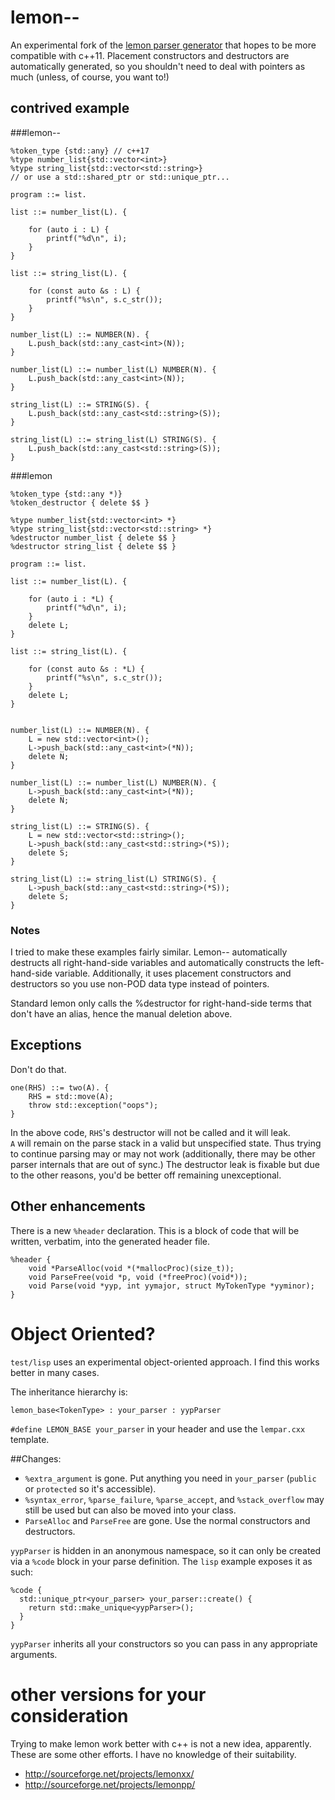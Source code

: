 # lemon--

An experimental fork of the
[lemon parser generator](http://www.hwaci.com/sw/lemon/lemon.html)
that hopes to be more compatible with c++11.  Placement constructors and
destructors are automatically generated, so you shouldn't need to deal with
pointers as much (unless, of course, you want to!)


## contrived example


###lemon--

    %token_type {std::any} // c++17
    %type number_list{std::vector<int>}
    %type string_list{std::vector<std::string>}
    // or use a std::shared_ptr or std::unique_ptr...

    program ::= list.

    list ::= number_list(L). {

    	for (auto i : L) {
    		printf("%d\n", i);
    	}
    }

    list ::= string_list(L). {

        for (const auto &s : L) {
            printf("%s\n", s.c_str());
        }
    }

    number_list(L) ::= NUMBER(N). {
        L.push_back(std::any_cast<int>(N));
    }

    number_list(L) ::= number_list(L) NUMBER(N). {
    	L.push_back(std::any_cast<int>(N));
    }

    string_list(L) ::= STRING(S). {
        L.push_back(std::any_cast<std::string>(S));
    }

    string_list(L) ::= string_list(L) STRING(S). {
        L.push_back(std::any_cast<std::string>(S));
    }


###lemon

    %token_type {std::any *)}
    %token_destructor { delete $$ }

    %type number_list{std::vector<int> *}
    %type string_list{std::vector<std::string> *}
    %destructor number_list { delete $$ }
    %destructor string_list { delete $$ }

    program ::= list.

    list ::= number_list(L). {

    	for (auto i : *L) {
    		printf("%d\n", i);
    	}
    	delete L;
    }

    list ::= string_list(L). {

        for (const auto &s : *L) {
            printf("%s\n", s.c_str());
        }
        delete L;
    }


    number_list(L) ::= NUMBER(N). {
        L = new std::vector<int>();
        L->push_back(std::any_cast<int>(*N));
        delete N;
    }

    number_list(L) ::= number_list(L) NUMBER(N). {
        L->push_back(std::any_cast<int>(*N));
        delete N;
    }

    string_list(L) ::= STRING(S). {
        L = new std::vector<std::string>();
        L->push_back(std::any_cast<std::string>(*S));
        delete S;
    }

    string_list(L) ::= string_list(L) STRING(S). {
        L->push_back(std::any_cast<std::string>(*S));
        delete S;
    }

### Notes

I tried to make these examples fairly similar. Lemon-- automatically 
destructs all right-hand-side variables and automatically constructs the
left-hand-side variable.  Additionally, it uses placement constructors and
destructors so you use non-POD data type instead of pointers.

Standard lemon only calls the %destructor for right-hand-side terms that
don't have an alias, hence the manual deletion above.


## Exceptions

Don't do that.  

    one(RHS) ::= two(A). {
        RHS = std::move(A);
        throw std::exception("oops");
    }

In the above code, `RHS`'s destructor will not be called and it will leak.  
`A` will remain on the parse stack in a valid but unspecified state.  Thus
trying to continue parsing may or may not work (additionally, there may be
other parser internals that are out of sync.)  The destructor leak is fixable
but due to the other reasons, you'd be better off remaining unexceptional.


## Other enhancements

There is a new `%header` declaration. This is a block of code that will be
written, verbatim, into the generated header file.

    %header {
        void *ParseAlloc(void *(*mallocProc)(size_t));
        void ParseFree(void *p, void (*freeProc)(void*));
        void Parse(void *yyp, int yymajor, struct MyTokenType *yyminor);
    }


# Object Oriented?

`test/lisp` uses an experimental object-oriented approach.  I find this
works better in many cases.

The inheritance hierarchy is:

    lemon_base<TokenType> : your_parser : yypParser

`#define LEMON_BASE your_parser` in your header and use the `lempar.cxx`
template.

##Changes:

* `%extra_argument` is gone. Put anything you need in `your_parser` (`public`
or `protected` so it's accessible).
* `%syntax_error`, `%parse_failure`, `%parse_accept`, and `%stack_overflow`
may still be used but can also be moved into your class.
* `ParseAlloc` and `ParseFree` are gone.  Use the normal constructors and
destructors.

`yypParser` is hidden in an anonymous namespace, so it can only
be created via a `%code` block in your parse definition.  The `lisp` example
exposes it as such:

    %code {
      std::unique_ptr<your_parser> your_parser::create() {
        return std::make_unique<yypParser>();
      }
    }

`yypParser` inherits all your constructors so you can pass in any appropriate
arguments.

# other versions for your consideration

Trying to make lemon work better with c++ is not a new idea, apparently.
These are some other efforts. I have no knowledge of their suitability.

* http://sourceforge.net/projects/lemonxx/
* http://sourceforge.net/projects/lemonpp/
